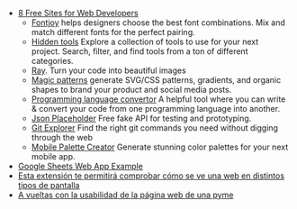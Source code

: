 * [8 Free Sites for Web Developers](https://twitter.com/csaba_kissi/status/1410632523936194560)
  * [Fontjoy](https://fontjoy.com/) helps designers choose the best font combinations. Mix and match different fonts for the perfect pairing.
  * [Hidden tools](https://hiddentools.dev/) Explore a collection of tools to use for your next project. Search, filter, and find tools from a ton of different categories.
  * [Ray](https://ray.so/). Turn your code into beautiful images
  * [Magic patterns](https://www.magicpattern.design/) generate SVG/CSS patterns, gradients, and organic shapes to brand your product and social media posts. 
  * [Programming language convertor](https://ide.onelang.io/) A helpful tool where you can write & convert your code from one programming language into another.
  * [Json Placeholder](https://jsonplaceholder.typicode.com) Free fake API for testing and prototyping.
  * [Git Explorer](https://gitexplorer.com/) Find the right git commands you need without digging through the web
  * [Mobile Palette Creator](https://mobilepalette.colorion.co/) Generate stunning color palettes for your next mobile app.
* [Google Sheets Web App Example](https://www.youtube.com/watch?v=RRQvySxaCW0)
* [Esta extensión te permitirá comprobar cómo se ve una web en distintos tipos de pantalla](https://www.genbeta.com/desarrollo/esta-extension-te-permitira-comprobar-como-se-ve-web-distintos-tipos-pantalla)
* [A vueltas con la usabilidad de la página web de una pyme](https://www.pymesyautonomos.com/tecnologia/a-vueltas-usabilidad-pagina-web-pyme)


